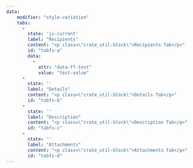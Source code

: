 ```yaml
---
data:
    modifier: "style-variation"
    tabs: 
      -
        state: 'is-current'
        label: "Recipients"
        content: "<p class=\"crate_util-block\">Recipients Tab</p>"
        id: "tabfs-a"
        data:
          -
            attr: "data-ff-test"
            value: "test-value"
      -
        state: ''
        label: "Details"
        content: "<p class=\"crate_util-block\">Details Tab</p>"
        id: "tabfs-b"
      -
        state: ''
        label: "Description"
        content: "<p class=\"crate_util-block\">Description Tab</p>"
        id: "tabfs-c"
      -
        state: ''
        label: "Attachments"
        content: "<p class=\"crate_util-block\">Attachments Tab</p>"
        id: "tabfs-d"
---
```


